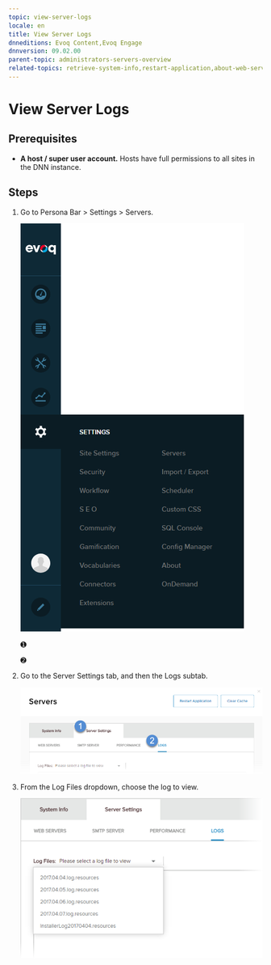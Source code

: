 ```yaml
---
topic: view-server-logs
locale: en
title: View Server Logs
dnneditions: Evoq Content,Evoq Engage
dnnversion: 09.02.00
parent-topic: administrators-servers-overview
related-topics: retrieve-system-info,restart-application,about-web-servers
---
```


# View Server Logs

## Prerequisites

*   **A host / super user account.** Hosts have full permissions to all sites in the DNN instance.

## Steps

1.  Go to Persona Bar \> Settings \> Servers.
    
    ![Persona Bar > Settings > Servers](img/scr-pbar-host-Settings-E91.png)
    
    ➊
    
    ➋
    
2.  Go to the Server Settings tab, and then the Logs subtab.
    
    ![Server Settings > Logs](img/scr-pbtabs-host-Settings-Servers-ServerSettings-Logs-E90.png)
    
3.  From the Log Files dropdown, choose the log to view.
    
      
    
    ![](img/scr-Servers-ServerSettings-Logs-dropdown-E90.png)